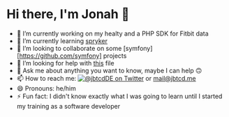 # Hi there, I'm Jonah 👋

- 🔭 I’m currently working on my healty and a PHP SDK for Fitbit data
- 🌱 I’m currently learning [spryker](https://github.com/spryker)
- 👯 I’m looking to collaborate on some [symfony][https://github.com/symfony] projects
- 🤔 I’m looking for help with [this](README.md) file
- 💬 Ask me about anything you want to know, maybe I can help 🙃
- 📫 How to reach me: [![@jbtcdDE on Twitter](http://img.shields.io/badge/twitter-%40jbtcdDE-blue.svg?style=flat)](https://twitter.com/jbtcdDE) or [mail@jbtcd.me](mailto:mail@jbtcd.me)
- 😄 Pronouns: he/him
- ⚡ Fun fact: I didn't know exactly what I was going to learn until I started my training as a software developer
